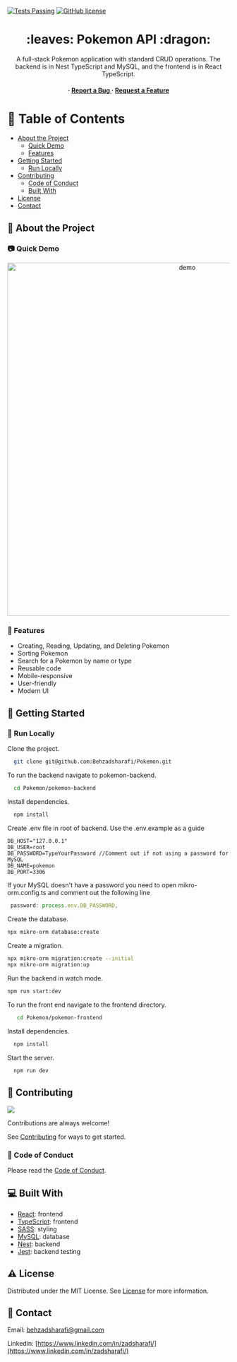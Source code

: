 [![Tests Passing](https://github.com/Behzadsharafi/Pokemon/actions/workflows/test.yml/badge.svg)](https://github.com/Behzadsharafi/Pokemon/actions/workflows/test.yml)
[![GitHub license](https://img.shields.io/badge/license-MIT-blue.svg)](https://github.com/Behzadsharafi/Pokemon/blob/main/LICENSE)

<div align='center'>

<h1> :leaves: Pokemon API :dragon:  </h1>
<p>A full-stack Pokemon application with standard CRUD operations. The backend is in Nest TypeScript and MySQL, and the frontend is in React TypeScript.</p>

<h4> <span> ·  <a href="https://github.com/Behzadsharafi/Pokemon/issues"> Report a Bug </a> <span> · </span> <a href="https://github.com/Behzadsharafi/Pokemon/issues"> Request a Feature </a> </h4>

</div>

# :notebook_with_decorative_cover: Table of Contents

- [About the Project](#star2-about-the-project)
  - [Quick Demo](#camera-quick-demo)
  - [Features](#dart-features)
- [Getting Started](#toolbox-getting-started)
  - [Run Locally](#running-run-locally)
- [Contributing](#wave-contributing)
  - [Code of Conduct](#scroll-code-of-conduct)
  - [Built With](#computer-built-with)
- [License](#warning-license)
- [Contact](#handshake-contact)

## :star2: About the Project

### :camera: Quick Demo

<div align="center"> <a href="#"><img src="pokemon-frontend/src/assets/demo.gif" alt='demo' width='800'/></a> </div>

### :dart: Features

- Creating, Reading, Updating, and Deleting Pokemon
- Sorting Pokemon
- Search for a Pokemon by name or type
- Reusable code
- Mobile-responsive
- User-friendly
- Modern UI

## :toolbox: Getting Started

### :running: Run Locally

Clone the project.

```bash
  git clone git@github.com:Behzadsharafi/Pokemon.git
```

To run the backend navigate to pokemon-backend.

```bash
  cd Pokemon/pokemon-backend
```

Install dependencies.

```bash
  npm install
```

Create .env file in root of backend. Use the .env.example as a guide

```.env
DB_HOST="127.0.0.1"
DB_USER=root
DB_PASSWORD=TypeYourPassword //Comment out if not using a password for MySQL
DB_NAME=pokemon
DB_PORT=3306
```

If your MySQL doesn't have a password you need to open mikro-orm.config.ts and comment out the following line

```ts
 password: process.env.DB_PASSWORD,
```

Create the database.

```bash
npx mikro-orm database:create
```

Create a migration.

```bash
npx mikro-orm migration:create --initial
npx mikro-orm migration:up
```

Run the backend in watch mode.

```bash
npm run start:dev
```

To run the front end navigate to the frontend directory.

```bash
   cd Pokemon/pokemon-frontend
```

Install dependencies.

```bash
  npm install
```

Start the server.

```bash
  npm run dev
```

## :wave: Contributing

<a href="https://github.com/Behzadsharafi/Pokemon/graphs/contributors"> <img src="https://contrib.rocks/image?repo=Louis3797/awesome-readme-template" /> </a>

Contributions are always welcome!

See [Contributing](https://github.com/Behzadsharafi/Pokemon/blob/master/CONTRIBUTING.md) for ways to get started.

### :scroll: Code of Conduct

Please read the [Code of Conduct](https://github.com/Behzadsharafi/Pokemon/blob/master/CODE_OF_CONDUCT.md).

## :computer: Built With

- [React](https://react.dev/): frontend
- [TypeScript](https://www.typescriptlang.org/): frontend
- [SASS](https://sass-lang.com/): styling
- [MySQL](https://www.mysql.com/): database
- [Nest](https://nestjs.com/): backend
- [Jest](https://jestjs.io/): backend testing

## :warning: License

Distributed under the MIT License. See [License](https://github.com/Behzadsharafi/Pokemon/blob/master/LICENSE) for more information.

## :handshake: Contact

Email: behzadsharafi@gmail.com

Linkedin: [https://www.linkedin.com/in/zadsharafi/](https://www.linkedin.com/in/zadsharafi/)
